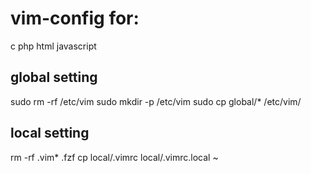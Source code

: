 # vim-config for:
c
php
html
javascript

## global setting
sudo rm -rf /etc/vim
sudo mkdir -p /etc/vim
sudo cp global/* /etc/vim/

## local setting
rm -rf .vim* .fzf
cp local/.vimrc local/.vimrc.local ~
